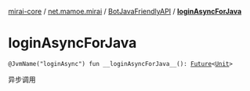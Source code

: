 [mirai-core](../../index.md) / [net.mamoe.mirai](../index.md) / [BotJavaFriendlyAPI](index.md) / [__loginAsyncForJava__](./__login-async-for-java__.md)

# __loginAsyncForJava__

`@JvmName("loginAsync") fun __loginAsyncForJava__(): `[`Future`](https://docs.oracle.com/javase/6/docs/api/java/util/concurrent/Future.html)`<`[`Unit`](https://kotlinlang.org/api/latest/jvm/stdlib/kotlin/-unit/index.html)`>`

异步调用 [](#)

